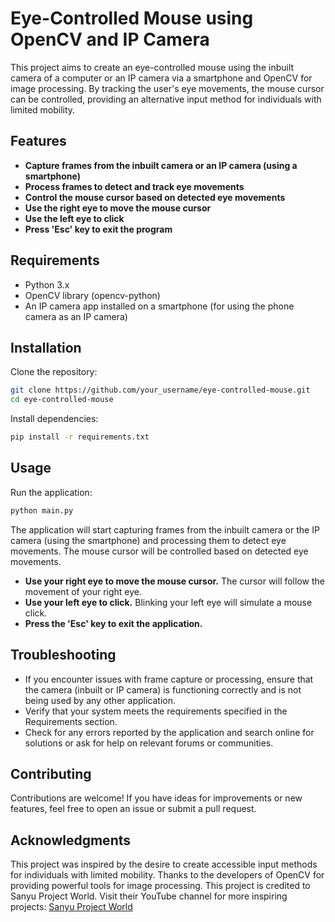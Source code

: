 # Eye-Controlled Mouse using OpenCV and IP Camera

This project aims to create an eye-controlled mouse using the inbuilt camera of a computer or an IP camera via a smartphone and OpenCV for image processing. By tracking the user's eye movements, the mouse cursor can be controlled, providing an alternative input method for individuals with limited mobility.

## Features

- **Capture frames from the inbuilt camera or an IP camera (using a smartphone)**
- **Process frames to detect and track eye movements**
- **Control the mouse cursor based on detected eye movements**
- **Use the right eye to move the mouse cursor**
- **Use the left eye to click**
- **Press 'Esc' key to exit the program**

## Requirements

- Python 3.x
- OpenCV library (opencv-python)
- An IP camera app installed on a smartphone (for using the phone camera as an IP camera)

## Installation

Clone the repository:

```bash
git clone https://github.com/your_username/eye-controlled-mouse.git
cd eye-controlled-mouse
```

Install dependencies:

```bash
pip install -r requirements.txt
```

## Usage

Run the application:

```bash
python main.py
```

The application will start capturing frames from the inbuilt camera or the IP camera (using the smartphone) and processing them to detect eye movements. The mouse cursor will be controlled based on detected eye movements.

- **Use your right eye to move the mouse cursor.** The cursor will follow the movement of your right eye.
- **Use your left eye to click.** Blinking your left eye will simulate a mouse click.
- **Press the 'Esc' key to exit the application.**

## Troubleshooting

- If you encounter issues with frame capture or processing, ensure that the camera (inbuilt or IP camera) is functioning correctly and is not being used by any other application.
- Verify that your system meets the requirements specified in the Requirements section.
- Check for any errors reported by the application and search online for solutions or ask for help on relevant forums or communities.

## Contributing

Contributions are welcome! If you have ideas for improvements or new features, feel free to open an issue or submit a pull request.

## Acknowledgments

This project was inspired by the desire to create accessible input methods for individuals with limited mobility. Thanks to the developers of OpenCV for providing powerful tools for image processing. This project is credited to Sanyu Project World. Visit their YouTube channel for more inspiring projects: [Sanyu Project World](https://www.youtube.com/@sanyuprojectsworld)
